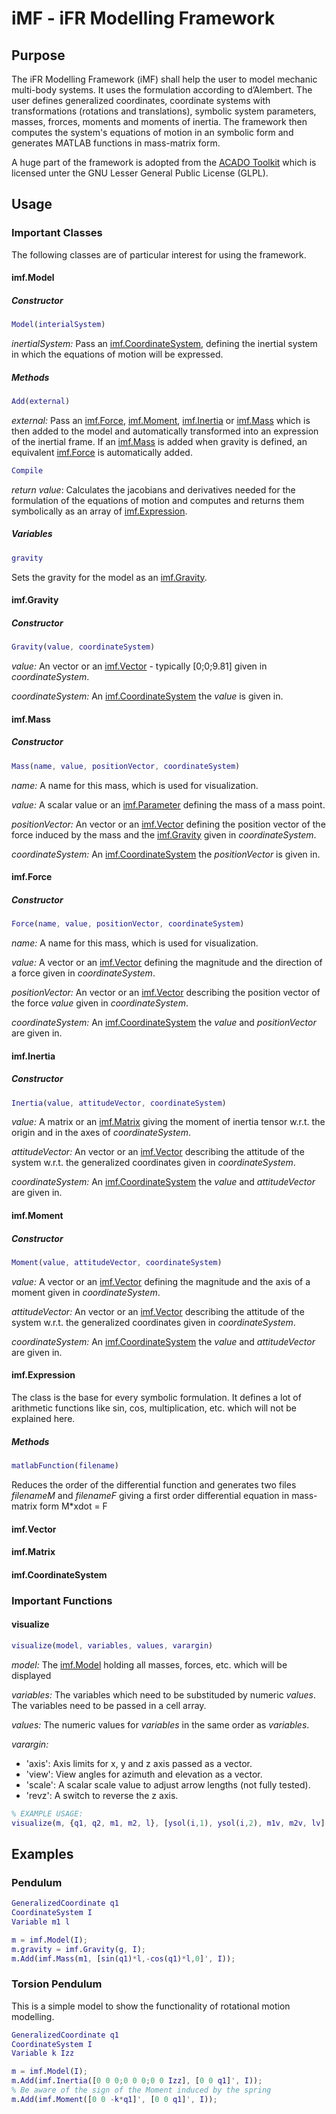 # iMF - iFR Modelling Framework #

## Purpose ##

The iFR Modelling Framework (iMF) shall help the user to model mechanic multi-body systems. It uses the formulation according to d’Alembert. The user defines generalized coordinates, coordinate systems with transformations (rotations and translations), symbolic system parameters, masses, frorces, moments and moments of inertia. The framework then computes the system's equations of motion in an symbolic form and generates MATLAB functions in mass-matrix form.

A huge part of the framework is adopted from the [ACADO Toolkit](https://acado.github.io/ "ACADO Toolkit") which is licensed unter the GNU Lesser General Public License (GLPL).

## Usage ##
### Important Classes ###

The following classes are of particular interest for using the framework.

#### imf.Model ####

##### Constructor #####
```matlab
Model(interialSystem)
```
*inertialSystem:* Pass an [imf.CoordinateSystem](#imfcoordinateSystem), defining the inertial system in which the equations of motion will be expressed.

##### Methods #####
```matlab
Add(external)
```
*external:* Pass an [imf.Force](#imfforce), [imf.Moment](#imfmoment), [imf.Inertia](#imfinertia) or [imf.Mass](#imfmass) which is then added to the model and automatically transformed into an expression of the inertial frame. If an [imf.Mass](#imfmass) is added when gravity is defined, an equivalent [imf.Force](#imfforce) is automatically added.

```matlab
Compile
```
*return value*: Calculates the jacobians and derivatives needed for the formulation of the equations of motion and computes and returns them symbolically as an array of [imf.Expression](#imfexpression). 

##### Variables #####
```matlab
gravity
```
Sets the gravity for the model as an [imf.Gravity](#imfgravity).


#### imf.Gravity ####

##### Constructor #####
```matlab
Gravity(value, coordinateSystem)
```
*value:* An vector or an [imf.Vector](#imfvector) - typically [0;0;9.81] given in *coordinateSystem*.

*coordinateSystem:* An [imf.CoordinateSystem](#imfcoordinateSystem) the *value* is given in.

#### imf.Mass ####

##### Constructor #####
```matlab
Mass(name, value, positionVector, coordinateSystem)
```
*name:* A name for this mass, which is used for visualization.

*value:* A scalar value or an [imf.Parameter](#imfparameter) defining the mass of a mass point.

*positionVector:* An vector or an [imf.Vector](#imfvector) defining the position vector of the force induced by the mass and the [imf.Gravity](#imfgravity) given in *coordinateSystem*.

*coordinateSystem:* An [imf.CoordinateSystem](#imfcoordinateSystem) the *positionVector* is given in.

#### imf.Force ####

##### Constructor #####
```matlab
Force(name, value, positionVector, coordinateSystem)
```
*name:* A name for this mass, which is used for visualization.

*value:* A vector or an [imf.Vector](#imfvector) defining the magnitude and the direction of a force given in *coordinateSystem*.

*positionVector:* An vector or an [imf.Vector](#imfvector) describing the position vector of the force *value* given in *coordinateSystem*.

*coordinateSystem:* An [imf.CoordinateSystem](#imfcoordinateSystem) the *value* and *positionVector* are given in.

#### imf.Inertia ####

##### Constructor #####
```matlab
Inertia(value, attitudeVector, coordinateSystem)
```
*value:* A matrix or an [imf.Matrix](#imfmatrix) giving the moment of inertia tensor w.r.t. the origin and in the axes of *coordinateSystem*.

*attitudeVector:* An vector or an [imf.Vector](#imfvector) describing the attitude of the system w.r.t. the generalized coordinates given in *coordinateSystem*.

*coordinateSystem:* An [imf.CoordinateSystem](#imfcoordinateSystem) the *value* and *attitudeVector* are given in.

#### imf.Moment ####

##### Constructor #####
```matlab
Moment(value, attitudeVector, coordinateSystem)
```
*value:* A vector or an [imf.Vector](#imfvector) defining the magnitude and the axis of a moment given in *coordinateSystem*.

*attitudeVector:* An vector or an [imf.Vector](#imfvector) describing the attitude of the system w.r.t. the generalized coordinates given in *coordinateSystem*.

*coordinateSystem:* An [imf.CoordinateSystem](#imfcoordinateSystem) the *value* and *attitudeVector* are given in.

#### imf.Expression ####

The class is the base for every symbolic formulation. It defines a lot of arithmetic functions like sin, cos, multiplication, etc. which will not be explained here.
 
##### Methods #####
```matlab
matlabFunction(filename)
```
Reduces the order of the differential function and generates two files *filenameM* and *filenameF* giving a first order differential equation in mass-matrix form M*xdot = F

#### imf.Vector ####
#### imf.Matrix ####
#### imf.CoordinateSystem ####

### Important Functions ###
#### visualize ####
```matlab
visualize(model, variables, values, varargin)
```
*model:* The [imf.Model](#imfmodel) holding all masses, forces, etc. which will be displayed

*variables:* The variables which need to be substituded by numeric *values*. The variables need to be passed in a cell array.

*values:* The numeric values for *variables* in the same order as *variables*.

*varargin:*
 
- 'axis': Axis limits for x, y and z axis passed as a vector.
- 'view': View angles for azimuth and elevation as a vector.
- 'scale': A scalar scale value to adjust arrow lengths (not fully tested).
- 'revz': A switch to reverse the z axis.

```matlab
% EXAMPLE USAGE:  
visualize(m, {q1, q2, m1, m2, l}, [ysol(i,1), ysol(i,2), m1v, m2v, lv], 'axis', [-2 2 -2 2 -.5 4], 'view', [0 0], 'revz', 1)
```


## Examples ##
### Pendulum ###
```matlab
GeneralizedCoordinate q1
CoordinateSystem I
Variable m1 l

m = imf.Model(I);
m.gravity = imf.Gravity(g, I);
m.Add(imf.Mass(m1, [sin(q1)*l,-cos(q1)*l,0]', I));
```

### Torsion Pendulum ###
This is a simple model to show the functionality of rotational motion modelling.

```matlab
GeneralizedCoordinate q1
CoordinateSystem I
Variable k Izz

m = imf.Model(I);
m.Add(imf.Inertia([0 0 0;0 0 0;0 0 Izz], [0 0 q1]', I));
% Be aware of the sign of the Moment induced by the spring
m.Add(imf.Moment([0 0 -k*q1]', [0 0 q1]', I)); 
```